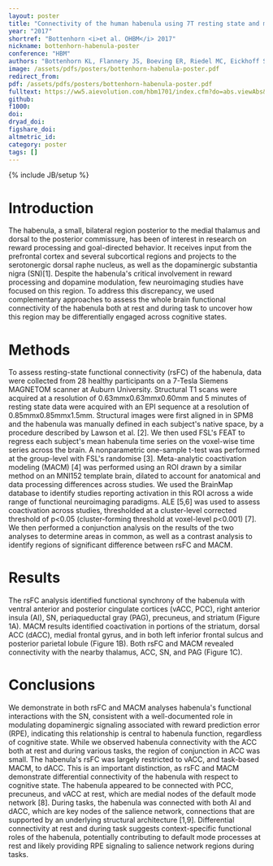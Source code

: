 ```yaml
---
layout: poster
title: "Connectivity of the human habenula using 7T resting state and meta-analytic coactivation modeling"
year: "2017"
shortref: "Bottenhorn <i>et al. OHBM</i> 2017"
nickname: bottenhorn-habenula-poster
conference: "HBM"
authors: "Bottenhorn KL, Flannery JS, Boeving ER, Riedel MC, Eickhoff SB, Sutherland MT, Laird AR"
image: /assets/pdfs/posters/bottenhorn-habenula-poster.pdf
redirect_from:
pdf: /assets/pdfs/posters/bottenhorn-habenula-poster.pdf
fulltext: https://ww5.aievolution.com/hbm1701/index.cfm?do=abs.viewAbs&abs=4059
github:
f1000:
doi:
dryad_doi:
figshare_doi:
altmetric_id:
category: poster
tags: []
---
```

{% include JB/setup %}

# Introduction

The habenula, a small, bilateral region posterior to the medial thalamus and dorsal to the posterior commissure, has been of interest in research on reward processing and goal-directed behavior. It receives input from the prefrontal cortex and several subcortical regions and projects to the serotonergic dorsal raphe nucleus, as well as the dopaminergic substantia nigra (SN)[1]. Despite the habenula's critical involvement in reward processing and dopamine modulation, few neuroimaging studies have focused on this region. To address this discrepancy, we used complementary approaches to assess the whole brain functional connectivity of the habenula both at rest and during task to uncover how this region may be differentially engaged across cognitive states.

# Methods

To assess resting-state functional connectivity (rsFC) of the habenula, data were collected from 28 healthy participants on a 7-Tesla Siemens MAGNETOM scanner at Auburn University. Structural T1 scans were acquired at a resolution of 0.63mmx0.63mmx0.60mm and 5 minutes of resting state data were acquired with an EPI sequence at a resolution of 0.85mmx0.85mmx1.5mm. Structural images were first aligned in in SPM8 and the habenula was manually defined in each subject's native space, by a procedure described by Lawson et al. [2]. We then used FSL's FEAT to regress each subject's mean habenula time series on the voxel-wise time series across the brain. A nonparametric one-sample t-test was performed at the group-level with FSL's randomise [3].
Meta-analytic coactivation modeling (MACM) [4] was performed using an ROI drawn by a similar method on an MNI152 template brain, dilated to account for anatomical and data processing differences across studies. We used the BrainMap database to identify studies reporting activation in this ROI across a wide range of functional neuroimaging paradigms. ALE [5,6] was used to assess coactivation across studies, thresholded at a cluster-level corrected threshold of p<0.05 (cluster-forming threshold at voxel-level p<0.001) [7]. We then performed a conjunction analysis on the results of the two analyses to determine areas in common, as well as a contrast analysis to identify regions of significant difference between rsFC and MACM.

# Results

The rsFC analysis identified functional synchrony of the habenula with ventral anterior and posterior cingulate cortices (vACC, PCC), right anterior insula (AI), SN, periaqueductal gray (PAG), precuneus, and striatum (Figure 1A). MACM results identified coactivation in portions of the striatum, dorsal ACC (dACC), medial frontal gyrus, and in both left inferior frontal sulcus and posterior parietal lobule (Figure 1B). Both rsFC and MACM revealed connectivity with the nearby thalamus, ACC, SN, and PAG (Figure 1C).

# Conclusions

We demonstrate in both rsFC and MACM analyses habenula's functional interactions with the SN, consistent with a well-documented role in modulating dopaminergic signaling associated with reward prediction error (RPE), indicating this relationship is central to habenula function, regardless of cognitive state. While we observed habenula connectivity with the ACC both at rest and during various tasks, the region of conjunction in ACC was small. The habenula's rsFC was largely restricted to vACC, and task-based MACM, to dACC. This is an important distinction, as rsFC and MACM demonstrate differential connectivity of the habenula with respect to cognitive state. The habenula appeared to be connected with PCC, precuneus, and vACC at rest, which are medial nodes of the default mode network [8]. During tasks, the habenula was connected with both AI and dACC, which are key nodes of the salience network, connections that are supported by an underlying structural architecture [1,9]. Differential connectivity at rest and during task suggests context-specific functional roles of the habenula, potentially contributing to default mode processes at rest and likely providing RPE signaling to salience network regions during tasks.

